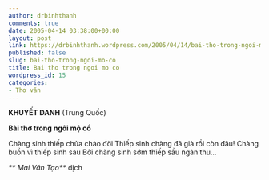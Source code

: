 ```yaml
---
author: drbinhthanh
comments: true
date: 2005-04-14 03:38:00+00:00
layout: post
link: https://drbinhthanh.wordpress.com/2005/04/14/bai-tho-trong-ngoi-mo-co/
published: false
slug: bai-tho-trong-ngoi-mo-co
title: Bai tho trong ngoi mo co
wordpress_id: 15
categories:
- Thơ văn
---
```


**KHUYẾT DANH** (Trung Quốc)

**Bài thơ trong ngôi mộ cổ**

Chàng sinh thiếp chửa chào đời
Thiếp sinh chàng đã già rồi còn đâu!
Chàng buồn vì thiếp sinh sau
Bởi chàng sinh sớm thiếp sầu ngàn thu…


_** Mai Văn Tạo**_ dịch
